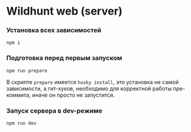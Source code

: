# Wildhunt web (server)

### Установка всех зависимостей

```
npm i
```

### Подготовка перед первым запуском

```
npm run prepare
```

В скрипте `prepare` имеется `husky install`, это установка не самой зависимости, а гит-хуков, 
необходимо для корректной работы пре-коммита, иначе он просто не запустится.

### Запуск сервера в dev-режиме

```
npm run dev
```
